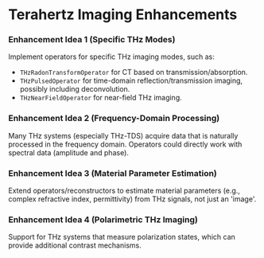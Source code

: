 # Terahertz Imaging Enhancements

### Enhancement Idea 1 (Specific THz Modes)
Implement operators for specific THz imaging modes, such as:
*   `THzRadonTransformOperator` for CT based on transmission/absorption.
*   `THzPulsedOperator` for time-domain reflection/transmission imaging, possibly including deconvolution.
*   `THzNearFieldOperator` for near-field THz imaging.

### Enhancement Idea 2 (Frequency-Domain Processing)
Many THz systems (especially THz-TDS) acquire data that is naturally processed in the frequency domain. Operators could directly work with spectral data (amplitude and phase).

### Enhancement Idea 3 (Material Parameter Estimation)
Extend operators/reconstructors to estimate material parameters (e.g., complex refractive index, permittivity) from THz signals, not just an 'image'.

### Enhancement Idea 4 (Polarimetric THz Imaging)
Support for THz systems that measure polarization states, which can provide additional contrast mechanisms.
